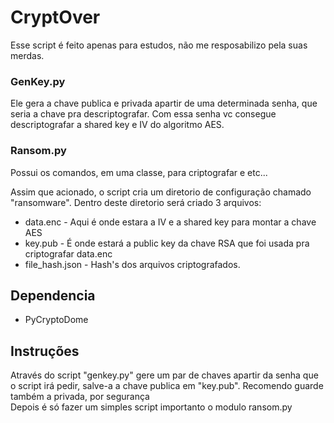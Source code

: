# CryptOver
Esse script é feito apenas para estudos, não me resposabilizo pela suas merdas.
### GenKey.py
Ele gera a chave publica e privada apartir de uma determinada senha, que seria a chave pra descriptografar.
Com essa senha vc consegue descriptografar a shared key e IV do algoritmo AES.
### Ransom.py
Possui os comandos, em uma classe, para criptografar e etc...

Assim que acionado, o script cria um diretorio de configuração chamado "ransomware".
Dentro deste diretorio será criado 3 arquivos: <br>
- data.enc - Aqui é onde estara a IV e a shared key para montar a chave AES <br>
- key.pub -  É onde estará a public key da chave RSA que foi usada pra criptografar data.enc <br>
- file_hash.json - Hash's dos arquivos criptografados.  <br>
 ## Dependencia
 - PyCryptoDome
 ## Instruções 
 Através do script "genkey.py" gere um par de chaves apartir da senha que o script irá pedir, salve-a a chave publica em "key.pub". Recomendo guarde também a privada, por segurança<br>
Depois é só fazer um simples script importanto o modulo ransom.py
 
